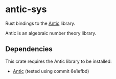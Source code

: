 # antic-sys

Rust bindings to the [Antic](https://github.com/wbhart/antic) library.

Antic is an algebraic number theory library.

## Dependencies

This crate requires the Antic library to be installed:

  * [Antic](https://github.com/wbhart/antic) (tested using commit 6e1efbd)
